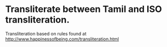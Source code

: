 # Transliterate between Tamil and ISO transliteration.
Transliteration based on rules found at http://www.happinessofbeing.com/transliteration.html